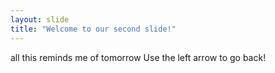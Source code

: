 ```yaml
---
layout: slide
title: "Welcome to our second slide!"
---
```

all this reminds me of tomorrow
Use the left arrow to go back!
